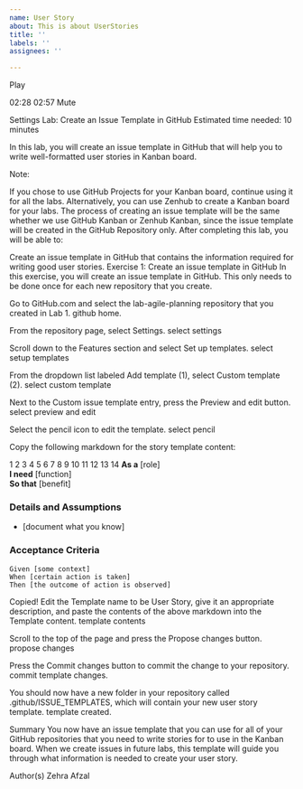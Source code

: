 ```yaml
---
name: User Story
about: This is about UserStories
title: ''
labels: ''
assignees: ''

---
```


Play


02:28
02:57
Mute

Settings
Lab: Create an Issue Template in GitHub
Estimated time needed: 10 minutes

In this lab, you will create an issue template in GitHub that will help you to write well-formatted user stories in Kanban board.

Note:

If you chose to use GitHub Projects for your Kanban board, continue using it for all the labs. Alternatively, you can use Zenhub to create a Kanban board for your labs.
The process of creating an issue template will be the same whether we use GitHub Kanban or Zenhub Kanban, since the issue template will be created in the GitHub Repository only.
After completing this lab, you will be able to:

Create an issue template in GitHub that contains the information required for writing good user stories.
Exercise 1: Create an issue template in GitHub
In this exercise, you will create an issue template in GitHub. This only needs to be done once for each new repository that you create.

Go to GitHub.com and select the lab-agile-planning repository that you created in Lab 1.
github home.

From the repository page, select Settings.
select settings

Scroll down to the Features section and select Set up templates.
select setup templates

From the dropdown list labeled Add template (1), select Custom template (2).
select custom template

Next to the Custom issue template entry, press the Preview and edit button.
select preview and edit

Select the pencil icon to edit the template.
select pencil

Copy the following markdown for the story template content:

1
2
3
4
5
6
7
8
9
10
11
12
13
14
 **As a** [role]  
 **I need** [function]  
 **So that** [benefit]  
   
 ### Details and Assumptions
 * [document what you know]
   
 ### Acceptance Criteria  
   
 ```gherkin
 Given [some context]
 When [certain action is taken]
 Then [the outcome of action is observed]
 ```
Copied!
Edit the Template name to be User Story, give it an appropriate description, and paste the contents of the above markdown into the Template content.
template contents

Scroll to the top of the page and press the Propose changes button.
propose changes

Press the Commit changes button to commit the change to your repository.
commit template changes.

You should now have a new folder in your repository called .github/ISSUE_TEMPLATES, which will contain your new user story template.
template created.

Summary
You now have an issue template that you can use for all of your GitHub repositories that you need to write stories for to use in the Kanban board. When we create issues in future labs, this template will guide you through what information is needed to create your user story.

Author(s)
Zehra Afzal
